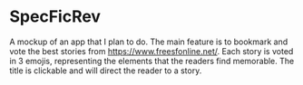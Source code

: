 # SpecFicRev

A mockup of an app that I plan to do.
The main feature is to bookmark and vote the best stories from https://www.freesfonline.net/.
Each story is voted in 3 emojis, representing the elements that the readers find memorable.
The title is clickable and will direct the reader to a story.
